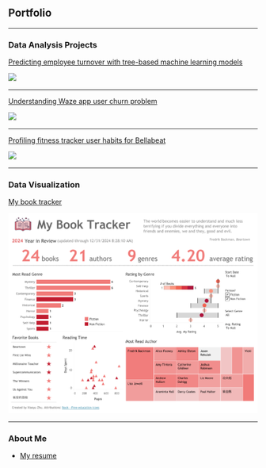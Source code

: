 ## Portfolio

---

### Data Analysis Projects 

[Predicting employee turnover with tree-based machine learning models](/sample_page.md)

<img src="images/dummy_thumbnail.jpg?raw=true"/>

---
[Understanding Waze app user churn problem](/pdf/sample_presentation.pdf)

<img src="images/dummy_thumbnail.jpg?raw=true"/>

---
[Profiling fitness tracker user habits for Bellabeat](http://example.com/)

<img src="images/dummy_thumbnail.jpg?raw=true"/>

---

### Data Visualization

[My book tracker](https://public.tableau.com/views/BookTracker_17344279001240/Dashboard1?:language=en-US&:sid=&:redirect=auth&:display_count=n&:origin=viz_share_link)

<img src="images/book_tracker_thumbnail.png?raw=true"/>

---

### About Me

- [My resume](/resume/resume.pdf)
